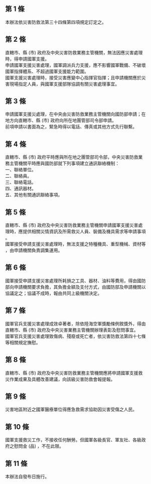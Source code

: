 第 1 條
-------
本辦法依災害防救法第三十四條第四項規定訂定之。

第 2 條
-------
直轄市、縣 (市) 政府及中央災害防救業務主管機關，無法因應災害處理  
時，得申請國軍支援。  
申請國軍支援災害處理，國軍調派兵力支援，應不影響國軍戰備、不破壞  
國軍指揮體系、不超過國軍支援能力範圍。  
國軍支援災害處理時，接受災害應變中心指揮官指揮；且申請機關應於災  
害現場指定人員，與國軍支援部隊協調有關災害處理事宜。

第 3 條
-------
申請國軍支援災處理，在中央由災害防救業務主管機關向國防部申請；在  
地方向直轄市、縣 (市) 政府向所在地團管部司令部申請。  
前項申請以書面為之，緊急時得以電話、傳真或其他方式先行聯繫。

第 4 條
-------
直轄市、縣 (市) 政府平時應與所在地之團管部司令部，中央災害防救業  
務主管機關平時應與國防部就下列事項建立通訊聯絡機制：  
一、聯絡單位。  
二、聯絡員。  
三、聯絡電話。  
四、通訊器材。  
五、其他有關通訊聯絡事項。

第 5 條
-------
直轄市、縣 (市) 政府及中央災害防救業務主管機關申請國軍支援災害處  
理時，應提供相關災情資訊及所需救災人員、裝備及機具需求等申請事項  
。  
國軍接受申請支援災害處理時，無法支援之特種機具、重型機械、資材等  
，由申請機關負責調集運用。

第 6 條
-------
國軍接受申請支援災害處理所耗損之工具、器材、油料等費用，得由國防  
部向申請機關要求負擔，其負擔金額及支付方式，由國防部及申請機關以  
協議定之；協議不成時，報由共同上級機關決定。

第 7 條
-------
國軍官兵支援災害處理成效卓著者，除依陸海空軍獎勵條例敘獎外，得由  
直轄市、縣 (市) 政府及中央災害業務主管機關辦理表彰及慰問事宜。  
國軍官兵支援災害處理致傷病、殘廢或死亡者，依災害防救法第四十七條  
等相關規定撫慰。

第 8 條
-------
直轄市、縣 (市) 政府及中央災害防救業務主管機關應將申請國軍支援救  
災作業成果及具體改善建議，向該級災害防救會報提報。

第 9 條
-------
災害地區附近之國軍醫療單位得應急救需求協助因災害受傷之人民。

第 10 條
--------
國軍支援救災工作，不接收任何酬勞。但國軍各級長官、軍友社、各級政  
府之慰問金 (品) ，不在此限。

第 11 條
--------
本辦法自發布日施行。

